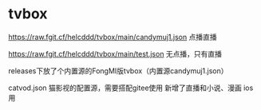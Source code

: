 # tvbox

https://raw.fgit.cf/helcddd/tvbox/main/candymuj1.json 点播直播

https://raw.fgit.cf/helcddd/tvbox/main/test.json 无点播，只有直播

releases下放了个内置源的FongMI版tvbox（内置源candymuj1.json）

catvod.json
猫影视的配置源，需要搭配gitee使用
新增了直播和小说、漫画
ios用
